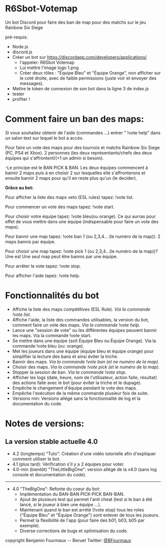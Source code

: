 # R6Sbot-Votemap
Un bot Discord pour faire des ban de map pour des matchs sur le jeu Rainbow Six Siege


pré-requis:
 - Node.js
 - discord.js
 - Créer un bot sur https://discordapp.com/developers/applications/
      - l'appeler: R6Sbot Votemap
      - Lui mettre l'image logo 1.png
      - Créer deux rôles : "Équipe Bleu" et "Équipe Orange", non afficher sur le coté droite, avec de faible permissions (juste voir et envoyer des messages).
 - Mettre le token de connexion de son bot dans la ligne 3 de index.js
 - tester
 - profiter !

# Comment faire un ban des maps:
Si vous souhaitez obtenir de l'aide (commandes ...) entrer " !vote help" dans un salon text sur lequel le bot a accés.

Pour faire un vote des maps pour des tournois et matchs Rainbow Six Siege (PC, PS4 et Xbox).
2 personnes (les deux représentants/chefs des deux équipes qui s'affrontent)(+1 un admin si besoin).

-Le principe est le BAN PICK & BAN. Les deux équipes commencent à bannir 2 maps puis à en choisir 2 sur lesquelles elle s'affronterons et ensuite bannir 2 maps pour qu'il en reste plus qu'un (le decider).

__Grâce au bot:__

Pour afficher la liste des maps veto (ESL rules) tapez: !vote list.

Pour commencer un vote des maps tapez: !vote start.

Pour choisir votre équipe tapez: !vote bleu(ou orange). Ce qui aurras pour effet de vous mettre dans une équipe (indispensable pour faire un vote des maps).

Pour bannir une map tapez: !vote ban 1 (ou 2,3,4... (le numéro de la map)). 2 maps bannis par équipe.

Pour choisir une map tapez: !vote pick 1 (ou 2,3,4...(le numéro de la map))? Une est Une seul map peut être bannis par une équipe.

Pour arrêter le vote tapez: !vote stop.

Pour afficher l'aide tapez: !vote help.


# Fonctionnalités du bot
- Affiche la liste des maps compétitives (ESL Rule). _Via la commande !vote list._
- Affiche l'aide, la liste des commandes utilisables, la version du bot, comment faire un vote des maps. _Via la commande !vote help._
- Lance une "session de vote" ou les différentes équipes peuvent bannir les maps. Via la commande !vote start.
- Se mettre dans une équipe (soit Équipe Bleu ou Équipe Orange). Via la commande !vote bleu (ou: orange).
- Met les joueurs dans une équipe (équipe bleu et équipe orange) pour simplifier la lecture des bans et ainsi éviter la triche.
- Bannir des maps. _Via la commande !vote ban (et ne numéro de la map)._
- Choisir des maps. _Via la commande !vote pick (et le numéro de la map)._
- Stopper la session de ban. _Via la commande !vote stop._
- Afficher les logs (date, heure, nom de l'utilisateur, action faite, résultat) des actions faite avec le bot (pour éviter la triche et le dupage).
- Empêche le changement d'équipe pendant le vote des maps.
- Empêche l'exécution de la même commande plusieur fois de suite.
- Versions min: Versions allégé sans la fonctionnalité de log et la documentation du code.

# Notes de versions:

La version stable actuelle 4.0
----------------------------------------------------------------------------------------------------------------------------
- 4.2 (longtemps) "Tuto": Création d'une vidéo tutorielle afin d'expliquer comment utiliser le bot.
- 4.1 (plus tard): Vérification s'il y a 2 équipes pour voter.
- 4.0-min (bientôt) "TheLittleBigOne": version allégé de la v4.0 (sans log console et documentation du code).
  
--------------------------------------------------------------------------------------------------------------------
- 4.0 "TheBigOne": Refonte du coeur du bot:
  - Implémentation du BAN-BAN PICK-PICK BAN-BAN.
  - Ajout de plusieurs test qui permet l'anti cheat (test si le ban à été lancé, si le joueur à bien une équipe ...).
  - Maintenant quand le ban est arrété (!vote stop) tous les roles ("Équipe Bleu" et "Équipe Orange") sont enlever de tous les joueurs.
  - Permet la flexibilité de l'app (pour faire des b01, b03, b05 par exemple).
  - Diverse corrections de bugs et optimisation du code.

copyright Benjamin Fourmaux -- Beruet      Twitter: [@BFourmaux](https://www.twitter.com/BFourmaux)
